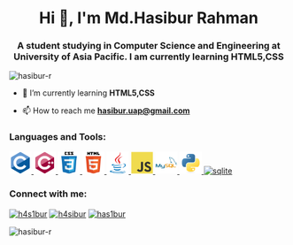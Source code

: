 <h1 align="center">Hi 👋, I'm Md.Hasibur Rahman</h1>
<h3 align="center">A student studying in Computer Science and Engineering at University of Asia Pacific. I am currently learning HTML5,CSS</h3>

<p align="left"> <img src="https://komarev.com/ghpvc/?username=hasibur-r&label=Profile%20views&color=0e75b6&style=flat" alt="hasibur-r" /> </p>

- 🌱 I’m currently learning **HTML5,CSS**

- 📫 How to reach me **hasibur.uap@gmail.com**



<h3 align="left">Languages and Tools:</h3>
<p align="left"> <a href="https://www.cprogramming.com/" target="_blank"> <img src="https://raw.githubusercontent.com/devicons/devicon/master/icons/c/c-original.svg" alt="c" width="40" height="40"/> </a> <a href="https://www.w3schools.com/cpp/" target="_blank"> <img src="https://raw.githubusercontent.com/devicons/devicon/master/icons/cplusplus/cplusplus-original.svg" alt="cplusplus" width="40" height="40"/> </a> <a href="https://www.w3schools.com/css/" target="_blank"> <img src="https://raw.githubusercontent.com/devicons/devicon/master/icons/css3/css3-original-wordmark.svg" alt="css3" width="40" height="40"/> </a> <a href="https://www.w3.org/html/" target="_blank"> <img src="https://raw.githubusercontent.com/devicons/devicon/master/icons/html5/html5-original-wordmark.svg" alt="html5" width="40" height="40"/> </a> <a href="https://www.java.com" target="_blank"> <img src="https://raw.githubusercontent.com/devicons/devicon/master/icons/java/java-original.svg" alt="java" width="40" height="40"/> </a> <a href="https://developer.mozilla.org/en-US/docs/Web/JavaScript" target="_blank"> <img src="https://raw.githubusercontent.com/devicons/devicon/master/icons/javascript/javascript-original.svg" alt="javascript" width="40" height="40"/> </a> <a href="https://www.mysql.com/" target="_blank"> <img src="https://raw.githubusercontent.com/devicons/devicon/master/icons/mysql/mysql-original-wordmark.svg" alt="mysql" width="40" height="40"/> </a> <a href="https://www.python.org" target="_blank"> <img src="https://raw.githubusercontent.com/devicons/devicon/master/icons/python/python-original.svg" alt="python" width="40" height="40"/> </a> <a href="https://www.sqlite.org/" target="_blank"> <img src="https://www.vectorlogo.zone/logos/sqlite/sqlite-icon.svg" alt="sqlite" width="40" height="40"/> </a> </p>

<h3 align="left">Connect with me:</h3>
<p align="left">
<a href="https://twitter.com/h4s1bur" target="blank"><img align="center" src="https://i.postimg.cc/kXYsTKrm/Twitter-Logo.png" alt="h4s1bur" height="30" width="40" /></a>
<a href="https://fb.com/h4sibur" target="blank"><img align="center" src="https://i.postimg.cc/2ywckKXb/Facebook-logo.png" alt="h4sibur" height="30" width="40" /></a>
<a href="https://instagram.com/has1bur" target="blank"><img align="center" src="https://i.postimg.cc/ZnKPcKVn/new-instagram-logo-1024x1024.jpgg" alt="has1bur" height="30" width="40" /></a>
</p>

<p><img align="center" src="https://github-readme-stats.vercel.app/api/top-langs?username=hasibur-r&show_icons=true&locale=en&layout=compact" alt="hasibur-r" /></p>
